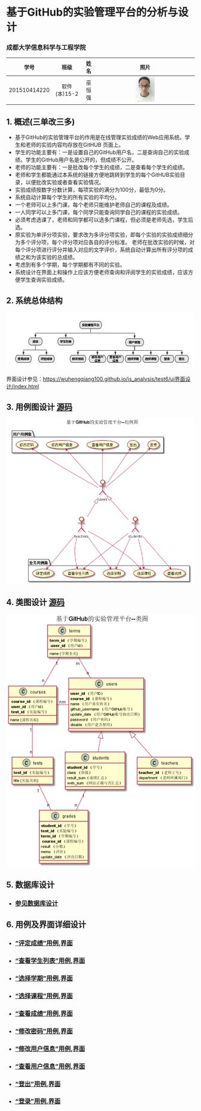 # 基于GitHub的实验管理平台的分析与设计

### 成都大学信息科学与工程学院

|学号|班级|姓名|照片|
|:-------:|:-------------: | :----------:|:---:|
|201510414220|软件(本)15-2   |巫恒强 |<img src="images/xiaoqiang.jpg" width="20%" height="20%" />|

## 1. 概述(三单改三多)
- 基于GitHub的实验管理平台的作用是在线管理实验成绩的Web应用系统。学生和老师的实验内容均存放在GitHUB
页面上。
- 学生的功能主要有：一是设置自己的GitHub用户名，二是查询自己的实验成绩。学生的GitHub用户名是公开的，但成绩不公开。
- 老师的功能主要有：一是批改每个学生的成绩，二是查看每个学生的成绩。
- 老师和学生都能通过本系统的链接方便地跳转到学生的每个GitHUB实验目录，以便批改实验或者查看实验情况。
- 实验成绩按数字分数计算，每项实验的满分为100分，最低为0分。
- 系统自动计算每个学生的所有实验的平均分。
- 一个老师可以上多门课，每个老师只能维护老师自己的课程及成绩。
- 一人同学可以上多门课，每个同学只能查询同学自己的课程的实验成绩。
- 必须考虑选课了，老师和同学都可以选多门课程，但必须是老师先选，学生后选。
- 原实验为单评分项实验，要求改为多评分项实验，即每个实验的实验成绩细分为多个评分项，每个评分项对应各自的评分标准。 老师在批改实验的时候，对每个评分项进行评分并输入对应的文字评价，系统自动计算出所有评分项的成绩之和为该实验的总成绩。
- 考虑到有多个学期，每个学期都有不同的实验。
- 系统设计在界面上和操作上应该方便老师查询和评阅学生的实验成绩，应该方便学生查询实验成绩。
## 2. 系统总体结构
![](images/系统总体结构.png)

界面设计参见：https://wuhengqiang100.github.io/is_analysis/test6/ui界面设计/index.html
    
## 3. 用例图设计 [源码](源码/用例图.puml)
![](images/用例图.png)

## 4. 类图设计 [源码](源码/类图.puml)
![](images/类图.png)

## 5. 数据库设计
- ### [参见数据库设计](数据库设计/数据库设计.md)

## 6. 用例及界面详细设计
- ### [“评定成绩”用例](./用例/评定成绩.md),[界面](https://wuhengqiang100.github.io/is_analysis/test6/ui界面设计/评定成绩.html)
- ### [“查看学生列表”用例](./用例/学生列表.md),[界面](https://wuhengqiang100.github.io/is_analysis/test6/ui界面设计/index.html)
- ### [“选择学期”用例](./用例/选择学期.md),[界面](https://wuhengqiang100.github.io/is_analysis/test6/ui界面设计/选择学期.html)
- ### [“选择课程”用例](./用例/选择课程.md),[界面](https://wuhengqiang100.github.io/is_analysis/test6/ui界面设计/选择课程.html)
- ### [“查看成绩”用例](./用例/查看成绩.md),[界面](https://wuhengqiang100.github.io/is_analysis/test6/ui界面设计/查看成绩.html)
- ### [“修改密码”用例](./用例/修改密码.md),[界面](https://wuhengqiang100.github.io/is_analysis/test6/ui界面设计/顶部菜单.html)
- ### [“修改用户信息”用例](./用例/修改用户信息.md),[界面](https://wuhengqiang100.github.io/is_analysis/test6/ui界面设计/顶部菜单.html)
- ### [“查看用户信息”用例](./用例/查看用户信息.md),[界面](https://wuhengqiang100.github.io/is_analysis/test6/ui界面设计/顶部菜单.html)
- ### [“登出”用例](./用例/登出.md),[界面](https://wuhengqiang100.github.io/is_analysis/test6/ui界面设计/顶部菜单.html)
- ### [“登录”用例](./用例/登录.md),[界面](https://wuhengqiang100.github.io/is_analysis/test6/ui界面设计/登录.html)
    